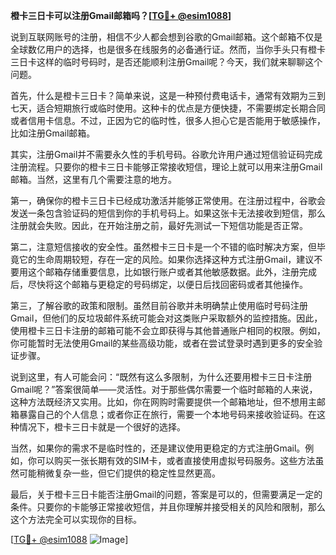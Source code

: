 **橙卡三日卡可以注册Gmail邮箱吗？[[TG💪+ @esim1088](https://t.me/s/esim1088)]**

说到互联网账号的注册，相信不少人都会想到谷歌的Gmail邮箱。这个邮箱不仅是全球数亿用户的选择，也是很多在线服务的必备通行证。然而，当你手头只有橙卡三日卡这样的临时号码时，是否还能顺利注册Gmail呢？今天，我们就来聊聊这个问题。

首先，什么是橙卡三日卡？简单来说，这是一种预付费电话卡，通常有效期为三到七天，适合短期旅行或临时使用。这种卡的优点是方便快捷，不需要绑定长期合同或者信用卡信息。不过，正因为它的临时性，很多人担心它是否能用于敏感操作，比如注册Gmail邮箱。

其实，注册Gmail并不需要永久性的手机号码。谷歌允许用户通过短信验证码完成注册流程。只要你的橙卡三日卡能够正常接收短信，理论上就可以用来注册Gmail邮箱。当然，这里有几个需要注意的地方。

第一，确保你的橙卡三日卡已经成功激活并能够正常使用。在注册过程中，谷歌会发送一条包含验证码的短信到你的手机号码上。如果这张卡无法接收到短信，那么注册就会失败。因此，在开始注册之前，最好先测试一下短信功能是否正常。

第二，注意短信接收的安全性。虽然橙卡三日卡是一个不错的临时解决方案，但毕竟它的生命周期较短，存在一定的风险。如果你选择这种方式注册Gmail，建议不要用这个邮箱存储重要信息，比如银行账户或者其他敏感数据。此外，注册完成后，尽快将这个邮箱与更稳定的号码绑定，以便日后找回密码或者其他操作。

第三，了解谷歌的政策和限制。虽然目前谷歌并未明确禁止使用临时号码注册Gmail，但他们的反垃圾邮件系统可能会对这类账户采取额外的监控措施。因此，使用橙卡三日卡注册的邮箱可能不会立即获得与其他普通账户相同的权限。例如，你可能暂时无法使用Gmail的某些高级功能，或者在尝试登录时遇到更多的安全验证步骤。

说到这里，有人可能会问：“既然有这么多限制，为什么还要用橙卡三日卡注册Gmail呢？”答案很简单——灵活性。对于那些偶尔需要一个临时邮箱的人来说，这种方法既经济又实用。比如，你在网购时需要提供一个邮箱地址，但不想用主邮箱暴露自己的个人信息；或者你正在旅行，需要一个本地号码来接收验证码。在这种情况下，橙卡三日卡就是一个很好的选择。

当然，如果你的需求不是临时性的，还是建议使用更稳定的方式注册Gmail。例如，你可以购买一张长期有效的SIM卡，或者直接使用虚拟号码服务。这些方法虽然可能稍微复杂一些，但它们提供的稳定性显然更高。

最后，关于橙卡三日卡能否注册Gmail的问题，答案是可以的，但需要满足一定的条件。只要你的卡能够正常接收短信，并且你理解并接受相关的风险和限制，那么这个方法完全可以实现你的目标。

[[TG💪+ @esim1088](https://t.me/s/esim1088) ![Image](https://i.postimg.cc/4NQfJmqS/Snipaste-2025-05-13-00-14-12.png)]